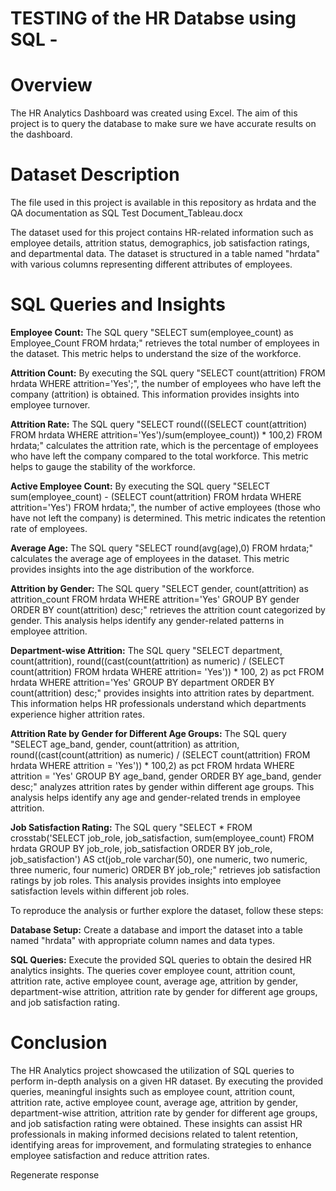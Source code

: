 # TESTING of the HR Databse using SQL  - 


# Overview

The HR Analytics Dashboard was created using Excel. The aim of this project is to query the database to make sure we have accurate results on the dashboard.

# Dataset Description

The file used in this project is available in this repository as hrdata and the QA documentation as SQL Test Document_Tableau.docx

The dataset used for this project contains HR-related information such as employee details, attrition status, demographics, job satisfaction ratings, and departmental data. The dataset is structured in a table named "hrdata" with various columns representing different attributes of employees.

# SQL Queries and Insights

**Employee Count:** The SQL query "SELECT sum(employee_count) as Employee_Count FROM hrdata;" retrieves the total number of employees in the dataset. This metric helps to understand the size of the workforce.

**Attrition Count:** By executing the SQL query "SELECT count(attrition) FROM hrdata WHERE attrition='Yes';", the number of employees who have left the company (attrition) is obtained. This information provides insights into employee turnover.

**Attrition Rate:** The SQL query "SELECT round(((SELECT count(attrition) FROM hrdata WHERE attrition='Yes')/sum(employee_count)) * 100,2) FROM hrdata;" calculates the attrition rate, which is the percentage of employees who have left the company compared to the total workforce. This metric helps to gauge the stability of the workforce.

**Active Employee Count:** By executing the SQL query "SELECT sum(employee_count) - (SELECT count(attrition) FROM hrdata WHERE attrition='Yes') FROM hrdata;", the number of active employees (those who have not left the company) is determined. This metric indicates the retention rate of employees.

**Average Age:** The SQL query "SELECT round(avg(age),0) FROM hrdata;" calculates the average age of employees in the dataset. This metric provides insights into the age distribution of the workforce.

**Attrition by Gender:** The SQL query "SELECT gender, count(attrition) as attrition_count FROM hrdata WHERE attrition='Yes' GROUP BY gender ORDER BY count(attrition) desc;" retrieves the attrition count categorized by gender. This analysis helps identify any gender-related patterns in employee attrition.

**Department-wise Attrition:** The SQL query "SELECT department, count(attrition), round((cast(count(attrition) as numeric) / (SELECT count(attrition) FROM hrdata WHERE attrition= 'Yes')) * 100, 2) as pct FROM hrdata WHERE attrition='Yes' GROUP BY department ORDER BY count(attrition) desc;" provides insights into attrition rates by department. This information helps HR professionals understand which departments experience higher attrition rates.

**Attrition Rate by Gender for Different Age Groups:** The SQL query "SELECT age_band, gender, count(attrition) as attrition, round((cast(count(attrition) as numeric) / (SELECT count(attrition) FROM hrdata WHERE attrition = 'Yes')) * 100,2) as pct FROM hrdata WHERE attrition = 'Yes' GROUP BY age_band, gender ORDER BY age_band, gender desc;" analyzes attrition rates by gender within different age groups. This analysis helps identify any age and gender-related trends in employee attrition.

**Job Satisfaction Rating:** The SQL query "SELECT * FROM crosstab('SELECT job_role, job_satisfaction, sum(employee_count) FROM hrdata GROUP BY job_role, job_satisfaction ORDER BY job_role, job_satisfaction') AS ct(job_role varchar(50), one numeric, two numeric, three numeric, four numeric) ORDER BY job_role;" retrieves job satisfaction ratings by job roles. This analysis provides insights into employee satisfaction levels within different job roles.


To reproduce the analysis or further explore the dataset, follow these steps:


**Database Setup:** Create a database and import the dataset into a table named "hrdata" with appropriate column names and data types.

**SQL Queries:** Execute the provided SQL queries to obtain the desired HR analytics insights. The queries cover employee count, attrition count, attrition rate, active employee count, average age, attrition by gender, department-wise attrition, attrition rate by gender for different age groups, and job satisfaction rating.


# Conclusion

The HR Analytics project showcased the utilization of SQL queries to perform in-depth analysis on a given HR dataset. By executing the provided queries, meaningful insights such as employee count, attrition count, attrition rate, active employee count, average age, attrition by gender, department-wise attrition, attrition rate by gender for different age groups, and job satisfaction rating were obtained. These insights can assist HR professionals in making informed decisions related to talent retention, identifying areas for improvement, and formulating strategies to enhance employee satisfaction and reduce attrition rates.





Regenerate response
